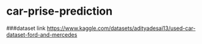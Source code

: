 # car-prise-prediction

###dataset link https://www.kaggle.com/datasets/adityadesai13/used-car-dataset-ford-and-mercedes 
